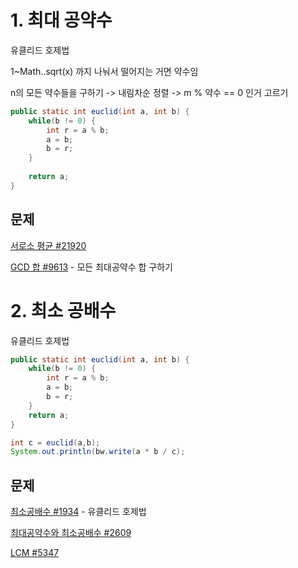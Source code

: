 # 1. 최대 공약수

유클리드 호제법

1~Math..sqrt(x) 까지 나눠서 떨어지는 거면 약수임

n의 모든 약수들을 구하기 -> 내림차순 정렬 -> m % 약수 == 0 인거 고르기  



```java
public static int euclid(int a, int b) {
    while(b != 0) {
        int r = a % b;
        a = b;
        b = r;
    }
    
    return a;
}
```



## 문제

[서로소 평균 #21920](https://www.acmicpc.net/problem/21920)

[GCD 합 #9613](https://www.acmicpc.net/problem/9613) - 모든 최대공약수 합 구하기

# 2. 최소 공배수

유클리드 호제법

```java
public static int euclid(int a, int b) {
    while(b != 0) {
        int r = a % b;
        a = b;
        b = r;
    }
    return a;
}

int c = euclid(a,b);
System.out.println(bw.write(a * b / c);
```



## 문제

[최소공배수 #1934](https://www.acmicpc.net/problem/1934) - 유클리드 호제법

[최대공약수와 최소공배수 #2609](https://www.acmicpc.net/problem/2609) 

[LCM #5347](https://www.acmicpc.net/problem/5347) 

